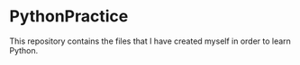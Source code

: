 # PythonPractice
This repository contains the files that I have created myself in order to learn Python.
